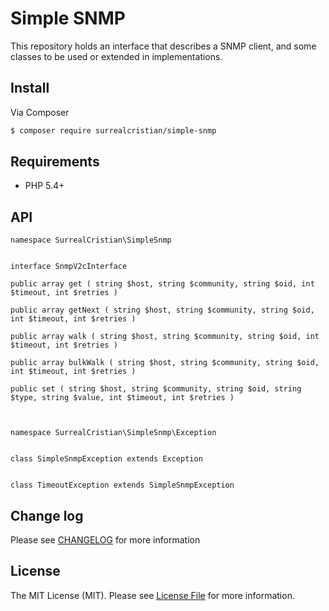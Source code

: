 # Simple SNMP

This repository holds an interface that describes a SNMP client, and some
classes to be used or extended in implementations.


## Install

Via Composer

``` bash
$ composer require surrealcristian/simple-snmp
```


## Requirements

- PHP 5.4+


## API

```
namespace SurrealCristian\SimpleSnmp


interface SnmpV2cInterface

public array get ( string $host, string $community, string $oid, int $timeout, int $retries )

public array getNext ( string $host, string $community, string $oid, int $timeout, int $retries )

public array walk ( string $host, string $community, string $oid, int $timeout, int $retries )

public array bulkWalk ( string $host, string $community, string $oid, int $timeout, int $retries )

public set ( string $host, string $community, string $oid, string $type, string $value, int $timeout, int $retries )



namespace SurrealCristian\SimpleSnmp\Exception


class SimpleSnmpException extends Exception


class TimeoutException extends SimpleSnmpException
```


## Change log

Please see [CHANGELOG](CHANGELOG.md) for more information


## License

The MIT License (MIT). Please see [License File](LICENSE) for more information.
